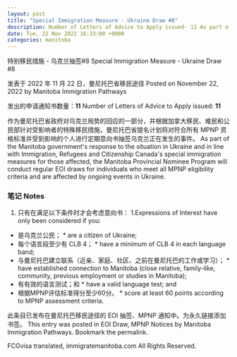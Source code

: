 ```yaml
---
layout: post
title: "Special Immigration Measure - Ukraine Draw #8"
description: Number of Letters of Advice to Apply issued- 11 As part of the Manitoba government's response to the situation in Ukraine and in line with Immigration, Refugees and Citizenship Canada's special immigration measures for those affected, the Manitoba Provincial Nominee … Continue reading →
date: Tue, 22 Nov 2022 16:33:00 +0000
categories: manitoba
---
```


特别移民措施 - 乌克兰抽签#8	Special Immigration Measure - Ukraine Draw #8

发表于 2022 年 11 月 22 日，曼尼托巴省移民途径	Posted on November 22, 2022 by Manitoba Immigration Pathways

发出的申请通知书数量：**11**	Number of Letters of Advice to Apply issued: **11**

作为曼尼托巴省政府对乌克兰局势的回应的一部分，并根据加拿大移民、难民和公民部针对受影响者的特殊移民措施，曼尼托巴省提名计划将对符合所有 MPNP 资格标准并受到影响的个人进行定期意向书抽签乌克兰正在发生的事件。	As part of the Manitoba government's response to the situation in Ukraine and in line with Immigration, Refugees and Citizenship Canada's special immigration measures for those affected, the Manitoba Provincial Nominee Program will conduct regular EOI draws for individuals who meet all MPNP eligibility criteria and are affected by ongoing events in Ukraine.

### 笔记	Notes

1. 只有在满足以下条件时才会考虑意向书：	1.Expressions of Interest have only been considered if you:
* 是乌克兰公民；	* are a citizen of Ukraine;
* 每个语言段至少有 CLB 4；	* have a minimum of CLB 4 in each language band;
* 与曼尼托巴建立联系（近亲、家庭、社区、之前在曼尼托巴的工作或学习）；	* have established connection to Manitoba (close relative, family-like, community, previous employment or studies in Manitoba);
* 有有效的语言测试；和	* have a valid language test; and
* 根据MPNP评估标准得分至少60分。	* score at least 60 points according to MPNP assessment criteria.

此条目已发布在曼尼托巴移民途径的 EOI 抽签、MPNP 通知中。为永久链接添加书签。	This entry was posted in EOI Draw, MPNP Notices by Manitoba Immigration Pathways. Bookmark the permalink.

FCGvisa translated, immigratemanitoba.com All Rights Reserved.
